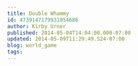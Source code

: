 ```yaml
---
title: Double Whammy
id: 4739147179931054686
author: Kirby Urner
published: 2014-05-04T14:04:00.000-07:00
updated: 2014-05-09T11:29:49.524-07:00
blog: world_game
tags: 
---
```


